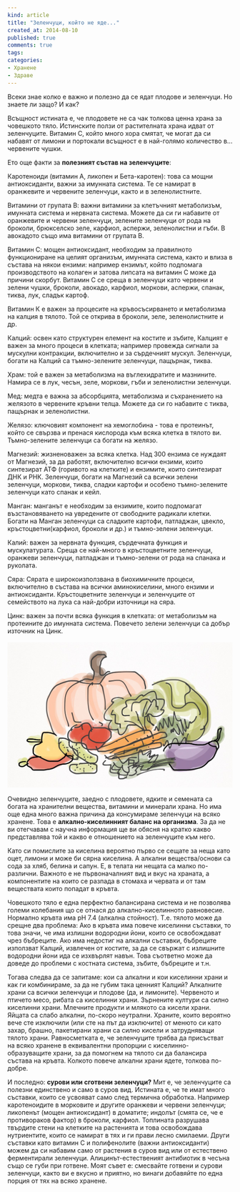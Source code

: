 ```yaml
---
kind: article
title: "Зеленчуци, който не яде..."
created_at: 2014-08-10 
published: true
comments: true
tags:
categories:
- Хранене
- Здраве
--- 
```

Всеки знае колко е важно и полезно да се ядат плодове и зеленчуци. Но знаете ли защо? И как?

Всъщност истината е, че плодовете не са чак толкова ценна храна за човешкото тяло. Истинските ползи от растителната храна идват от зеленчуците. Витамин С, който много хора смятат, че могат да си набавят от лимони и портокали всъщност е в най-голямо количество в... червените чушки.

Ето още факти за **полезният състав на зеленчуците**:

Каротеноиди (витамин А, ликопен и Бета-каротен): това са мощни антиоксиданти, важни за имунната система. Те се намират в оранжевите и червените зеленчуци, както и в зеленолистните. 

<!-- more -->

Витамини от групата В: важни витамини за клетъчният метаболизъм, имунната система и нервната система. Можете да си ги набавите от оранжевите и червени зеленчуци, зелените зеленчуци от рода на броколи, брюкселско зеле, карфиол, аспержи, зеленолистни и гъби. В авокадото също има витамини от групата В.

Витамин С: мощен антиоксидант, необходим за правилното функциониране на целият организъм, имунната система, както и влиза в състава на някои ензими: например ензимът, който подпомага производството на колаген и затова липсата на витамин С може да причини скорбут. Витамин С се среща в зеленчуци като червени и зелени чушки, броколи, авокадо, карфиол, моркови, аспержи, спанак, тиква, лук, сладък картоф.

Витамин К е важен за процесите на кръвосъсирването и метаболизма на калция в тялото. Той се открива в броколи, зеле, зеленолистните и др.

Калций: освен като структурен елемент на костите и зъбите, Калцият е важен за много процеси в клетката; например провежда сигнали за мускулни контракции, включително и за сърдечният мускул. Зеленчуци, богати на Калций са тъмно-зелените зеленчуци, пащърнак, тиква.

Храм: той е важен за метаболизма на въглехидратите и мазнините. Намира се в лук, чесън, зеле, моркови, гъби и зеленолистни зеленчуци. 

Мед: медта е важна за абсорбцията, метаболизма и съхранението на желязото в червените кръвни телца. Можете да си го набавите с тиква, пащърнак и зеленолистни.

Желязо: ключовият компонент на хемоглобина - това е протеинът, който се свързва и пренася кислорода към всяка клетка в тялото ви. Тъмно-зелените зеленчуци са богати на желязо.

Магнезий: жизненоважен за всяка клетка. Над 300 ензима се нуждаят от Магнезий, за да работят, включително всички ензими, които синтезират АТФ (горивото на клетките) и ензимите, които синтезират ДНК и РНК. Зеленчуци, богати на Магнезий са всички зелени зеленчуци, моркови, тиква, сладки картофи и особено тъмно-зелените зеленчуци като спанак и кейл.

Манган: манганът е необходим за ензимите, които подпомагат възстановяването на увредените от свободните радикали клетки. Богати на Манган зеленчуци са сладките картофи, патладжан, цвекло, кръстоцветни(карфиол, броколи и др.) и тъмно-зелени зеленчуци.

Калий: важен за нервната функция, сърдечната функция и мускулатурата. Среща се най-много в кръстоцветните зеленчуци, оранжеви зеленчуци, патладжан и тъмно-зелени от рода на спанака и руколата.

Сяра: Сярата е широкоизползвана в биохимичните процеси, включително в състава на всички аминокиселини, много ензими и антиоксиданти. Кръстоцветните зеленчуци и зеленчуците от семейството на лука са най-добри източници на сяра.

Цинк: важен за почти всяка функция в клетката: от метаболизъм на протеините до имунната система. Повечето зелени зеленчуци са добър източник на Цинк.<br /><br />
![Зеленчуци](/images/posts/Veggies.jpg)

Очевидно зеленчуците, заедно с плодовете, ядките и семената са богата на хранителни вещества, витамини и минерали храна. Но има още една много важна причина да консумираме зеленчуци на всяко хранене. Това е  **алкално-киселинният баланс на организма**. За да не ви отегчавам с научна информация ще ви обясня на кратко какво представлява той и какво е отношението на зеленчуците към него.

Като си помислите за киселина вероятно първо се сещате за неща като оцет, лимони и може би сярна киселина. А алкални вещества/основи са сода за хляб, белина и сапун. Е, в телата ни нещата са малко по-различни. Важното е не първоначалният вид и вкус на храната, а компонентите на които се разпада в стомаха и червата и от там веществата които попадат в кръвта.

Човешкото тяло е една перфектно балансирана система и не позволява големи колебания що се отнася до алкално-киселинното равновесие. Нормално кръвта има pH 7.4 (алкална стойност). Т.е. тялото може да срещне два проблема: Ако в кръвта има повече киселинни съставки, то това значи, че има излишни водородни йони, които се освобождават чрез бъбреците. Ако има недостиг на алкални съставки, бъбреците използват Калций, извлечен от костите, за да се свържат с излишните водородни йони ида се изхвърлят навън. Това съответно може да доведе до проблеми с костната система, зъбите, бъбреците и т.н.

Тогава следва да се запитаме: кои са алкални и кои киселинни храни и как ги комбинираме, за да не губим така ценният Калций?
Алкалните храни са всички зеленчуци и плодове (да, и лимоните).
Червеното и птичето месо, рибата са киселинни храни.
Зърнените култури са силно киселинни храни.
Млечните продукти и млякото са кисели храни.
Яйцата са слабо алкални, по-скоро неутрални.
Храните, които вероятно вече сте изключили (или сте на път да изключите) от менюто си като захар, брашно, пакетирани храни са силно кисели и затрудняващи тялото храни.
Равносметката е, че зеленчуците трябва да присъстват на всяко хранене в еквивалентни пропорции с киселинно-образуващите храни, за да помогнем на тялото си да балансира състава на кръвта. Колкото повече алкални храни ядете, толкова по-добре.

И последно: **сурови или сготвени зеленчуци?** Мит е, че зеленчуците са полезни единствено и само в суров вид. Истината е, че те имат много съставки, които се усвояват само след термична обработка. Например каротеноидите в морковите и другите оранжеви и червени зеленчуци; ликопенът (мощен антиоксидант) в доматите; индолът (смята се, че е противораков фактор) в броколи, карфиол. Топлината разрушава твърдите стени на клетките на растенията и това освобождава нутриентите, които се намират в тях и ги прави лесно смилаеми. Други съставки като витамин С и полифенолите (важни антиоксиданти) можем да си набавим само от растения в суров вид или от естествено ферментирали зеленчуци. Алицинът-естественият антибиотик в чесъна също се губи при готвене. Моят съвет е: смесвайте готвени и сурови зеленчуци, както ви е вкусно и приятно, но винаги добавяйте по една порция от тях на всяко хранене.